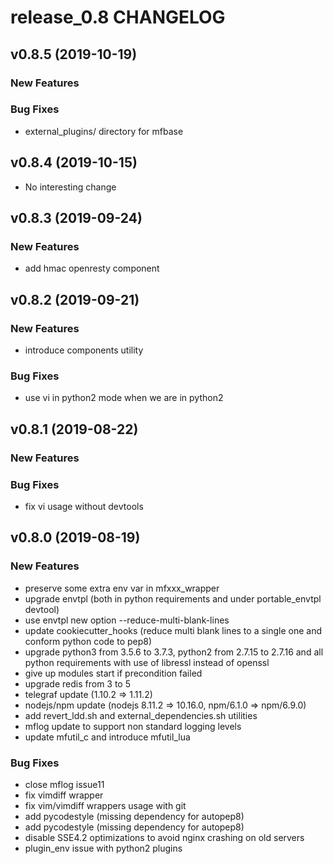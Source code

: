 # release_0.8 CHANGELOG



## v0.8.5 (2019-10-19)

### New Features


### Bug Fixes
- external_plugins/ directory for mfbase





## v0.8.4 (2019-10-15)

- No interesting change


## v0.8.3 (2019-09-24)

### New Features
- add hmac openresty component






## v0.8.2 (2019-09-21)

### New Features
- introduce components utility


### Bug Fixes
- use vi in python2 mode when we are in python2





## v0.8.1 (2019-08-22)

### New Features


### Bug Fixes
- fix vi usage without devtools





## v0.8.0 (2019-08-19)

### New Features
- preserve some extra env var in mfxxx_wrapper
- upgrade envtpl (both in python requirements and under portable_envtpl devtool)
- use envtpl new option --reduce-multi-blank-lines
- update cookiecutter_hooks (reduce multi blank lines to a single one and conform python code to pep8)
- upgrade python3 from 3.5.6 to 3.7.3, python2 from 2.7.15 to 2.7.16 and all python requirements with use of libressl instead of openssl
- give up modules start if precondition failed
- upgrade redis from 3 to 5
- telegraf update (1.10.2 => 1.11.2)
- nodejs/npm update (nodejs 8.11.2 => 10.16.0, npm/6.1.0 => npm/6.9.0)
- add revert_ldd.sh and external_dependencies.sh utilities
- mflog update to support non standard logging levels
- update mfutil_c and introduce mfutil_lua


### Bug Fixes
- close mflog issue11
- fix vimdiff wrapper
- fix vim/vimdiff wrappers usage with git
- add pycodestyle (missing dependency for autopep8)
- add pycodestyle (missing dependency for autopep8)
- disable SSE4.2 optimizations to avoid nginx crashing on old servers
- plugin_env issue with python2 plugins





